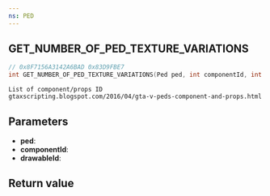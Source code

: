 ```yaml
---
ns: PED
---
```

## GET_NUMBER_OF_PED_TEXTURE_VARIATIONS

```c
// 0x8F7156A3142A6BAD 0x83D9FBE7
int GET_NUMBER_OF_PED_TEXTURE_VARIATIONS(Ped ped, int componentId, int drawableId);
```

```
List of component/props ID  
gtaxscripting.blogspot.com/2016/04/gta-v-peds-component-and-props.html  
```

## Parameters
* **ped**: 
* **componentId**: 
* **drawableId**: 

## Return value
